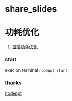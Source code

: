 # share_slides

# 功耗优化
1. [直播功耗优化](./thermal.pdf)




### start
exec on terminal `nodeppt start`

### thanks
[nodeppt](https://github.com/ksky521/nodePPT)

